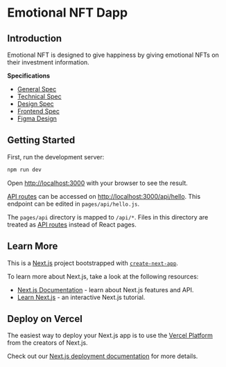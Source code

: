 # Emotional NFT Dapp
## Introduction

Emotional NFT is designed to give happiness by giving emotional NFTs on their investment information.

**Specifications**
- [General Spec](https://docs.google.com/document/d/1BtudeihtZReu9nkG1ILO2ixt_sAzf0xNOgYsfoPMqUg/edit)
- [Technical Spec](https://docs.google.com/document/d/1tAnfPLfWV_P3-qaNuDdLCGsZ_mx3Di1B2tVhEaLGBBA/edit)
- [Design Spec](https://docs.google.com/document/d/1SlXrz9Fvfe_7YQo6dWa5n7tQ6nliVusnsbx4A-I_CGA/edit)
- [Frontend Spec](https://docs.google.com/document/d/1djDo8vjvTP_Hzswh4NpqMzbxabbQ8FUA4chJlDYprsA/edit)
- [Figma Design]()

## Getting Started

First, run the development server:

```bash
npm run dev
```

Open [http://localhost:3000](http://localhost:3000) with your browser to see the result.

[API routes](https://nextjs.org/docs/api-routes/introduction) can be accessed on [http://localhost:3000/api/hello](http://localhost:3000/api/hello). This endpoint can be edited in `pages/api/hello.js`.

The `pages/api` directory is mapped to `/api/*`. Files in this directory are treated as [API routes](https://nextjs.org/docs/api-routes/introduction) instead of React pages.

## Learn More

This is a [Next.js](https://nextjs.org/) project bootstrapped with [`create-next-app`](https://github.com/vercel/next.js/tree/canary/packages/create-next-app).

To learn more about Next.js, take a look at the following resources:

- [Next.js Documentation](https://nextjs.org/docs) - learn about Next.js features and API.
- [Learn Next.js](https://nextjs.org/learn) - an interactive Next.js tutorial.

## Deploy on Vercel

The easiest way to deploy your Next.js app is to use the [Vercel Platform](https://vercel.com/new?utm_medium=default-template&filter=next.js&utm_source=create-next-app&utm_campaign=create-next-app-readme) from the creators of Next.js.

Check out our [Next.js deployment documentation](https://nextjs.org/docs/deployment) for more details.

